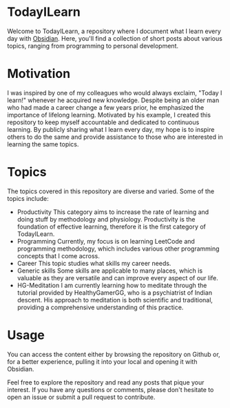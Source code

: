 # TodayILearn
Welcome to TodayILearn, a repository where I document what I learn every day with [Obsidian](https://obsidian.md/). Here, you'll find a collection of short posts about various topics, ranging from programming to personal development.

# Motivation
I was inspired by one of my colleagues who would always exclaim, "Today I learn!" whenever he acquired new knowledge. Despite being an older man who had made a career change a few years prior, he emphasized the importance of lifelong learning. Motivated by his example, I created this repository to keep myself accountable and dedicated to continuous learning. By publicly sharing what I learn every day, my hope is to inspire others to do the same and provide assistance to those who are interested in learning the same topics.

# Topics
The topics covered in this repository are diverse and varied. Some of the topics include:

- Productivity
	This category aims to increase the rate of learning and doing stuff by methodology and physiology. Productivity is the foundation of effective learning, therefore it is the first category of TodayILearn. 
- Programming
	Currently, my focus is on learning LeetCode and programming methodology, which includes various other programming concepts that I come across.
 - Career
	This topic studies what skills my career needs.
- Generic skills
	Some skills are applicable to many places, which is valuable as they are versatile and can improve every aspect of our life.
- HG-Meditation
	I am currently learning how to meditate through the tutorial provided by HealthyGamerGG, who is a psychiatrist of Indian descent. His approach to meditation is both scientific and traditional, providing a comprehensive understanding of this practice.
# Usage

You can access the content either by browsing the repository on Github or, for a better experience, pulling it into your local and opening it with Obsidian.
   
Feel free to explore the repository and read any posts that pique your interest. If you have any questions or comments, please don't hesitate to open an issue or submit a pull request to contribute.
